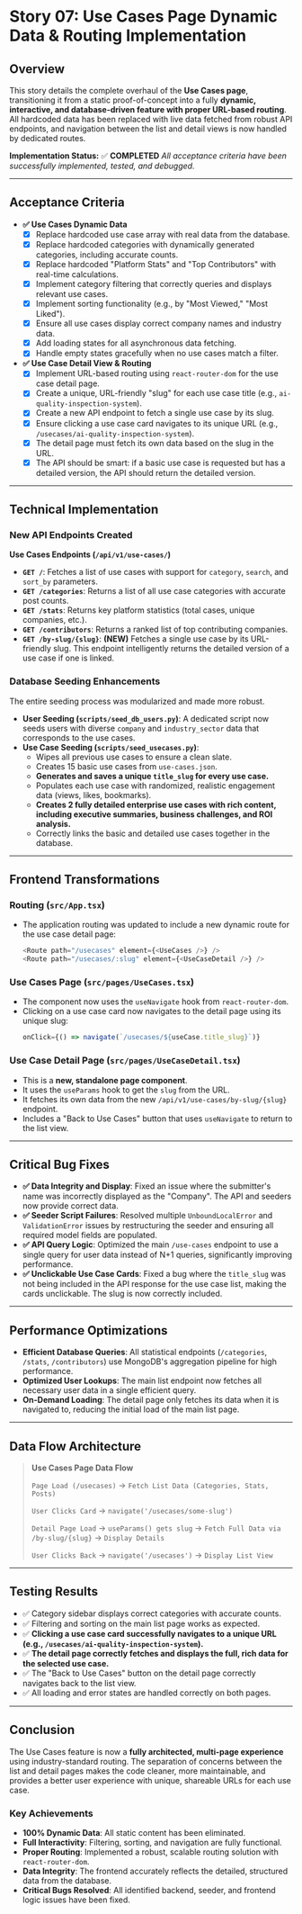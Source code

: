 # Story 07: Use Cases Page Dynamic Data & Routing Implementation

## Overview

This story details the complete overhaul of the **Use Cases page**, transitioning it from a static proof-of-concept into a fully **dynamic, interactive, and database-driven feature with proper URL-based routing**. All hardcoded data has been replaced with live data fetched from robust API endpoints, and navigation between the list and detail views is now handled by dedicated routes.

**Implementation Status:** ✅ **COMPLETED**
_All acceptance criteria have been successfully implemented, tested, and debugged._

---

## Acceptance Criteria

-   **✅ Use Cases Dynamic Data**
    -   [x] Replace hardcoded use case array with real data from the database.
    -   [x] Replace hardcoded categories with dynamically generated categories, including accurate counts.
    -   [x] Replace hardcoded "Platform Stats" and "Top Contributors" with real-time calculations.
    -   [x] Implement category filtering that correctly queries and displays relevant use cases.
    -   [x] Implement sorting functionality (e.g., by "Most Viewed," "Most Liked").
    -   [x] Ensure all use cases display correct company names and industry data.
    -   [x] Add loading states for all asynchronous data fetching.
    -   [x] Handle empty states gracefully when no use cases match a filter.
-   **✅ Use Case Detail View & Routing**
    -   [x] Implement URL-based routing using `react-router-dom` for the use case detail page.
    -   [x] Create a unique, URL-friendly "slug" for each use case title (e.g., `ai-quality-inspection-system`).
    -   [x] Create a new API endpoint to fetch a single use case by its slug.
    -   [x] Ensure clicking a use case card navigates to its unique URL (e.g., `/usecases/ai-quality-inspection-system`).
    -   [x] The detail page must fetch its own data based on the slug in the URL.
    -   [x] The API should be smart: if a basic use case is requested but has a detailed version, the API should return the detailed version.

---

## Technical Implementation

### New API Endpoints Created

**Use Cases Endpoints (`/api/v1/use-cases/`)**

-   **`GET /`**: Fetches a list of use cases with support for `category`, `search`, and `sort_by` parameters.
-   **`GET /categories`**: Returns a list of all use case categories with accurate post counts.
-   **`GET /stats`**: Returns key platform statistics (total cases, unique companies, etc.).
-   **`GET /contributors`**: Returns a ranked list of top contributing companies.
-   **`GET /by-slug/{slug}`**: **(NEW)** Fetches a single use case by its URL-friendly slug. This endpoint intelligently returns the detailed version of a use case if one is linked.

### Database Seeding Enhancements

The entire seeding process was modularized and made more robust.

-   **User Seeding (`scripts/seed_db_users.py`)**: A dedicated script now seeds users with diverse `company` and `industry_sector` data that corresponds to the use cases.
-   **Use Case Seeding (`scripts/seed_usecases.py`)**:
    -   Wipes all previous use cases to ensure a clean slate.
    -   Creates 15 basic use cases from `use-cases.json`.
    -   **Generates and saves a unique `title_slug` for every use case.**
    -   Populates each use case with randomized, realistic engagement data (views, likes, bookmarks).
    -   **Creates 2 fully detailed enterprise use cases with rich content, including executive summaries, business challenges, and ROI analysis.**
    -   Correctly links the basic and detailed use cases together in the database.

---

## Frontend Transformations

### Routing (`src/App.tsx`)

-   The application routing was updated to include a new dynamic route for the use case detail page:
    ```typescript
    <Route path="/usecases" element={<UseCases />} />
    <Route path="/usecases/:slug" element={<UseCaseDetail />} />
    ```

### Use Cases Page (`src/pages/UseCases.tsx`)

-   The component now uses the `useNavigate` hook from `react-router-dom`.
-   Clicking on a use case card now navigates to the detail page using its unique slug:
    ```typescript
    onClick={() => navigate(`/usecases/${useCase.title_slug}`)}
    ```

### Use Case Detail Page (`src/pages/UseCaseDetail.tsx`)

-   This is a **new, standalone page component**.
-   It uses the `useParams` hook to get the `slug` from the URL.
-   It fetches its own data from the new `/api/v1/use-cases/by-slug/{slug}` endpoint.
-   Includes a "Back to Use Cases" button that uses `useNavigate` to return to the list view.

---

## Critical Bug Fixes

-   **✅ Data Integrity and Display**: Fixed an issue where the submitter's name was incorrectly displayed as the "Company". The API and seeders now provide correct data.
-   **✅ Seeder Script Failures**: Resolved multiple `UnboundLocalError` and `ValidationError` issues by restructuring the seeder and ensuring all required model fields are populated.
-   **✅ API Query Logic**: Optimized the main `/use-cases` endpoint to use a single query for user data instead of N+1 queries, significantly improving performance.
-   **✅ Unclickable Use Case Cards**: Fixed a bug where the `title_slug` was not being included in the API response for the use case list, making the cards unclickable. The slug is now correctly included.

---

## Performance Optimizations

-   **Efficient Database Queries**: All statistical endpoints (`/categories`, `/stats`, `/contributors`) use MongoDB's aggregation pipeline for high performance.
-   **Optimized User Lookups**: The main list endpoint now fetches all necessary user data in a single efficient query.
-   **On-Demand Loading**: The detail page only fetches its data when it is navigated to, reducing the initial load of the main list page.

---

## Data Flow Architecture

> **Use Cases Page Data Flow**
>
> `Page Load (/usecases)` → `Fetch List Data (Categories, Stats, Posts)`
>
> `User Clicks Card` → `navigate('/usecases/some-slug')`
>
> `Detail Page Load` → `useParams() gets slug` → `Fetch Full Data via /by-slug/{slug}` → `Display Details`
>
> `User Clicks Back` → `navigate('/usecases')` → `Display List View`

---

## Testing Results

-   ✅ Category sidebar displays correct categories with accurate counts.
-   ✅ Filtering and sorting on the main list page works as expected.
-   ✅ **Clicking a use case card successfully navigates to a unique URL (e.g., `/usecases/ai-quality-inspection-system`).**
-   ✅ **The detail page correctly fetches and displays the full, rich data for the selected use case.**
-   ✅ The "Back to Use Cases" button on the detail page correctly navigates back to the list view.
-   ✅ All loading and error states are handled correctly on both pages.

---

## Conclusion

The Use Cases feature is now a **fully architected, multi-page experience** using industry-standard routing. The separation of concerns between the list and detail pages makes the code cleaner, more maintainable, and provides a better user experience with unique, shareable URLs for each use case.

### Key Achievements

-   **100% Dynamic Data**: All static content has been eliminated.
-   **Full Interactivity**: Filtering, sorting, and navigation are fully functional.
-   **Proper Routing**: Implemented a robust, scalable routing solution with `react-router-dom`.
-   **Data Integrity**: The frontend accurately reflects the detailed, structured data from the database.
-   **Critical Bugs Resolved**: All identified backend, seeder, and frontend logic issues have been fixed.
